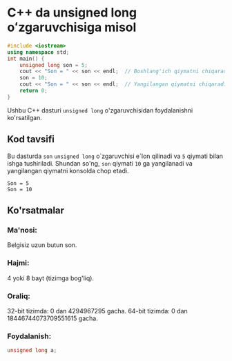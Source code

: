 # C++ da unsigned long oʻzgaruvchisiga misol
```cpp
#include <iostream>
using namespace std;
int main() {
    unsigned long son = 5;
    cout << "Son = " << son << endl;  // Boshlang'ich qiymatni chiqaradi
    son = 10;
    cout << "Son = " << son << endl;  // Yangilangan qiymatni chiqaradi
    return 0;
}
```
Ushbu C++ dasturi `unsigned long` o'zgaruvchisidan foydalanishni ko'rsatilgan.
## Kod tavsifi
Bu dasturda `son` `unsigned long` o\`zgaruvchisi e\`lon qilinadi va `5` qiymati bilan ishga tushiriladi.
Shundan so'ng, `son` qiymati `10` ga yangilanadi va yangilangan qiymatni konsolda chop etadi.
```console
Son = 5
Son = 10
```
## Ko'rsatmalar
### Ma'nosi:
Belgisiz uzun butun son.
### Hajmi:
4 yoki 8 bayt (tizimga bog'liq).
### Oraliq:
32-bit tizimda: 0 dan 4294967295 gacha.
64-bit tizimda: 0 dan 18446744073709551615 gacha.
### Foydalanish:
```cpp
unsigned long a;
```
